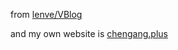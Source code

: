 from [lenve/VBlog](https://github.com/lenve/VBlog)



and my own website is [chengang.plus](https://chengang.plus)


